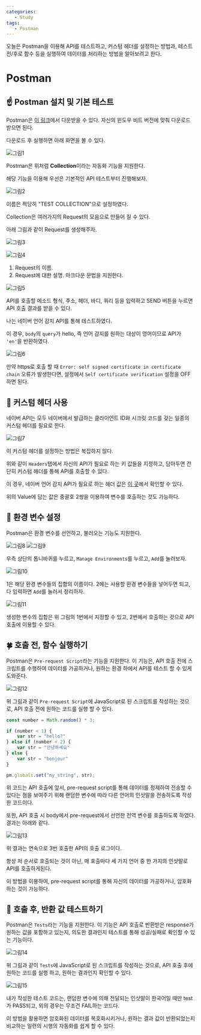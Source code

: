 ```yaml
---
categories: 
   - Study
tags:
   - Postman
---
```


오늘은 Postman을 이용해 API를 테스트하고, 커스텀 헤더를 설정하는 방법과, 테스트 전/후로 함수 등을 실행하여 데이터를 처리하는 방법을 알아보려고 한다.

# Postman
## ☝ Postman 설치 및 기본 테스트

Postman은 [이 링크](https://www.postman.com/downloads/)에서 다운받을 수 있다. 자신의 윈도우 비트 버전에 맞춰 다운로드 받으면 된다.

다운로드 후 실행하면 아래 화면을 볼 수 있다.

![그림1](https://github.com/danggai/danggai.github.io/blob/master/assets/image/20200220/01.png?raw=true)

Postman은 위처럼 **Collection**이라는 자동화 기능을 지원한다.

해당 기능을 이용해 우선은 기본적인 API 테스트부터 진행해보자.

![그림2](https://github.com/danggai/danggai.github.io/blob/master/assets/image/20200220/02.png?raw=true)

이름은 적당히 "TEST COLLECTION"으로 설정하였다.

Collection은 여러가지의 Request의 모음으로 만들어 질 수 있다.

아래 그림과 같이 Request를 생성해주자.

![그림3](https://github.com/danggai/danggai.github.io/blob/master/assets/image/20200220/03.png?raw=true)
	
![그림4](https://github.com/danggai/danggai.github.io/blob/master/assets/image/20200220/04.png?raw=true)

1. Request의 이름.
2. Request에 대한 설명. 마크다운 문법을 지원한다.

![그림5](https://github.com/danggai/danggai.github.io/blob/master/assets/image/20200220/05.png?raw=true)

API를 호출할 메소드 형식, 주소, 헤더, 바디, 쿼리 등을 입력하고 SEND 버튼을 누르면 API 호출 결과를 받을 수 있다.

나는 네이버 언어 감지 API를 통해 테스트하였다.

이 경우, `body`의 `query`가 hello, 즉 언어 감지를 원하는 대상이 영어이므로 API가 `'en'`을 반환하였다.

![그림6](https://github.com/danggai/danggai.github.io/blob/master/assets/image/20200220/06.png?raw=true)

만약 https로 호출 할 때 `Error: self signed certificate in certificate chain` 오류가 발생한다면,  설정에서 `Self certificate verification` 설정을 OFF하면 된다.

## 🤞 커스텀 헤더 사용

네이버 API는 모두 네이버에서 발급하는 클라이언트 ID와 시크릿 코드를 갖는 일종의 커스텀 헤더를 필요로 한다.

![그림7](https://github.com/danggai/danggai.github.io/blob/master/assets/image/20200220/07.png?raw=true)

이 커스텀 헤더를 설정하는 방법은 복잡하지 않다.

위와 같이 `Headers`탭에서 자신의 API가 필요로 하는 키 값들을 지정하고, 담아두면 간단히 커스텀 헤더를 통해 API를 호출할 수 있다.

이 경우, 네이버 언어 감지 API가 필요로 하는 헤더 값은 [이 곳](https://developers.naver.com/docs/papago/papago-detectlangs-api-reference.md#%EC%9A%94%EC%B2%AD-%EC%98%88)에서 확인할 수 있다.

위의 Value에 담는 값은 중괄호 2쌍을 이용하여 변수를 호출하는 것도 가능하다.

## 🤟 환경 변수 설정

Postman은 환경 변수를 선언하고, 불러오는 기능도 지원한다.

![그림8](https://github.com/danggai/danggai.github.io/blob/master/assets/image/20200220/08.png?raw=true)
![그림9](https://github.com/danggai/danggai.github.io/blob/master/assets/image/20200220/09.png?raw=true)

우측 상단의 톱니바퀴를 누르고, `Manage Environments`를 누르고, `Add`를 눌러보자.

![그림10](https://github.com/danggai/danggai.github.io/blob/master/assets/image/20200220/10.png?raw=true)

1은 해당 환경 변수들의 집합의 이름이다. 2에는 사용할 환경 변수들을 넣어두면 되고, 다 입력하면 `Add`를 눌러서 정리하자.

![그림11](https://github.com/danggai/danggai.github.io/blob/master/assets/image/20200220/11.png?raw=true)

생성한 변수의 집합은 위 그림의 1번에서 지정할 수 있고, 2번에서 호출하는 것으로 API 호출에 이용할 수 있다.

## 🍀 호출 전, 함수 실행하기

Postman은 `Pre-request Script`라는 기능을 지원한다. 이 기능은, API 호출 전에 스크립트를 수행하여 데이터를 가공하거나, 원하는 환경 하에서 API를 테스트 할 수 있게 도와준다.

![그림12](https://github.com/danggai/danggai.github.io/blob/master/assets/image/20200220/12.png?raw=true)

위 그림과 같이 `Pre-request Script`에 JavaScript로 된 스크립트를 작성하는 것으로, API 호출 전에 원하는 코드를 실행 할 수 있다.

```javascript
const number = Math.random() * 3;

if (number < 1) {
    var str = "hello?"
} else if (number < 2) {
    var str = "안녕하세요"
} else {
    var str = "bonjour"
}

pm.globals.set("my_string", str);
```

위 코드는 API 호출에 앞서, pre-request script를 통해 데이터를 정제하여 전송할 수 있다는 점을 보여주기 위해 랜덤한 변수에 따라 다른 언어의 인삿말을 전송하도록 작성한 코드이다.

또한, API 호출 시 body에서 pre-request에서 선언한 전역 변수를 호출하도록 하였다. 결과는 아래와 같다.

![그림13](https://github.com/danggai/danggai.github.io/blob/master/assets/image/20200220/13.png?raw=true)

위 결과는 연속으로 3번 호출한 API의 호출 로그이다.

항상 저 순서로 호출되는 것이 아닌, 매 호출마다 세 가지 언어 중 한 가지의 인삿말로 API를 호출하게된다.

이 방법을 이용하여, pre-request script를 통해 자신의 데이터를 가공하거나, 암호화 하는 것이 가능하다.

## 👏 호출 후, 반환 값 테스트하기

Postman은 `Tests`라는 기능을 지원한다.  이 기능은 API 호출로 반환받은 response가 원하는 값을 포함하고 있는지, 의도한 결과인지 테스트를 통해 성공/실패로 확인할 수 있는 기능이다.

![그림14](https://github.com/danggai/danggai.github.io/blob/master/assets/image/20200220/14.png?raw=true)

위 그림과 같이 `Tests`에 JavaScript로 된 스크립트를 작성하는 것으로, API 호출 후에 원하는 코드를 실행 하고, 원하는 결과인지 확인할 수 있다.

![그림15](https://github.com/danggai/danggai.github.io/blob/master/assets/image/20200220/15.png?raw=true)

내가 작성한 테스트 코드는, 랜덤한 변수에 의해 전달되는 인삿말이 한국어일 때만 test가 PASS되고, 외의 경우는 무조건 FAIL하는 코드다.

이 방법을 활용하면 암호화된 데이터를 복호화시키거나, 원하는 결과 값이 반환되었는지 비교하는 일련의 시행의 자동화를 쉽게 할 수 있다.




